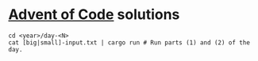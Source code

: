# [Advent of Code](https://adventofcode.com/) solutions

```
cd <year>/day-<N>
cat [big|small]-input.txt | cargo run # Run parts (1) and (2) of the day.
```